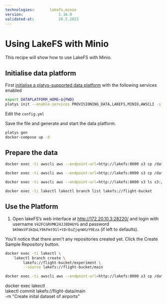 ```yaml
---
technologies:       lakefs,minio
version:				1.16.0
validated-at:			26.5.2023
---
```


# Using LakeFS with Minio

This recipe will show how to use LakeFS with Minio. 

## Initialise data platform

First [initialise a platys-supported data platform](../documentation/getting-started) with the following services enabled

```bash
export DATAPLATFORM_HOME=${PWD}
platys init --enable-services PROVISIONING_DATA,LAKEFS,MINIO,AWSCLI -s trivadis/platys-modern-data-platform -w 1.16.0
```

Edit the `config.yml` 




Save the file and generate and start the data platform.

```bash
platys gen
docker-compose up -d
```

## Prepare the data

```bash
docker exec -ti awscli aws --endpoint-url=http://lakefs:8000 s3 cp /data-transfer/flight-data/airports.csv s3://flight-bucket/main/
```

```bash
docker exec -ti awscli aws --endpoint-url=http://lakefs:8000 s3 cp /data-transfer/flight-data/carriers.csv s3://flight-bucket/main/
```

```bash
docker exec -ti awscli aws --endpoint-url=http://lakefs:8000 s3 ls s3://flight-bucket/main/
```


```bash
docker exec -ti lakectl lakectl branch list lakefs://flight-bucket
```

## Use the Platform




1. Open lakeFS’s web interface at <http://172.20.10.3:28220/> and login with username `V42FCGRVMK24JJ8DHUYG` and password `bKhWxVF3kQoLY9kFmt91l+tDrEoZjqnWXzY9Eza` (if left to defaults). 

You’ll notice that there aren’t any repositories created yet. Click the Create Sample Repository button.

```bash
docker exec -ti lakectl \
    lakectl branch create \
	    lakefs://flight-bucket/experiment \
		--source lakefs://flight-bucket/main
```


```bash
docker exec -ti awscli aws --endpoint-url=http://lakefs:8000 s3 cp /data-transfer/readme.txt s3://example/main/
```

docker exec lakectl \
    lakectl commit lakefs://flight-data/main \
 -m "Create inital dataset of airports"    